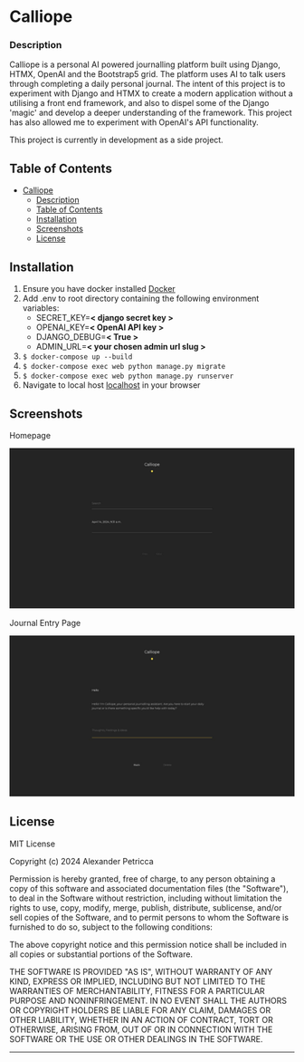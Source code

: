 # Calliope
### Description

Calliope is a personal AI powered journalling platform built using Django, HTMX, OpenAI and the Bootstrap5 grid. The platform uses AI to talk users through completing a daily personal journal. The intent of this project is to experiment with Django and HTMX to create a modern application without a utilising a front end framework, and also to dispel some of the Django 'magic' and develop a deeper understanding of the framework. This project has also allowed me to experiment with OpenAI's API functionality.

This project is currently in development as a side project.

## Table of Contents

- [Calliope](#calliope)
    - [Description](#description)
  - [Table of Contents](#table-of-contents)
  - [Installation](#installation)
  - [Screenshots](#screenshots)
  - [License](#license)

## Installation

1. Ensure you have docker installed [Docker](https://www.docker.com/)
2. Add .env to root directory containing the following environment variables:
    - SECRET_KEY=**< django secret key >**
    - OPENAI_KEY=**< OpenAI API key >**
    - DJANGO_DEBUG=**< True >**
    - ADMIN_URL=**< your chosen admin url slug >**
3. `$ docker-compose up --build`
4. `$ docker-compose exec web python manage.py migrate`
5. `$ docker-compose exec web python manage.py runserver`
6. Navigate to local host [localhost](http://127.0.0.1:8000/) in your browser


## Screenshots

Homepage

![Listing Page](assets/images/listing-page.jpg)

Journal Entry Page

![Entry Page](assets/images/new-entry-page.jpg)


## License

MIT License

Copyright (c) 2024 Alexander Petricca

Permission is hereby granted, free of charge, to any person obtaining a copy
of this software and associated documentation files (the "Software"), to deal
in the Software without restriction, including without limitation the rights
to use, copy, modify, merge, publish, distribute, sublicense, and/or sell
copies of the Software, and to permit persons to whom the Software is
furnished to do so, subject to the following conditions:

The above copyright notice and this permission notice shall be included in all
copies or substantial portions of the Software.

THE SOFTWARE IS PROVIDED "AS IS", WITHOUT WARRANTY OF ANY KIND, EXPRESS OR
IMPLIED, INCLUDING BUT NOT LIMITED TO THE WARRANTIES OF MERCHANTABILITY,
FITNESS FOR A PARTICULAR PURPOSE AND NONINFRINGEMENT. IN NO EVENT SHALL THE
AUTHORS OR COPYRIGHT HOLDERS BE LIABLE FOR ANY CLAIM, DAMAGES OR OTHER
LIABILITY, WHETHER IN AN ACTION OF CONTRACT, TORT OR OTHERWISE, ARISING FROM,
OUT OF OR IN CONNECTION WITH THE SOFTWARE OR THE USE OR OTHER DEALINGS IN THE
SOFTWARE.

---